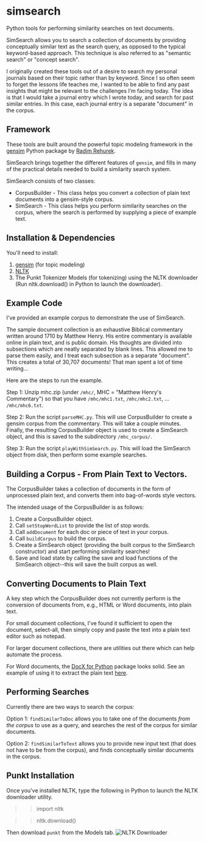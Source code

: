 simsearch
=========

Python tools for performing similarity searches on text documents.

SimSearch allows you to search a collection of documents by providing conceptually similar text as the search query, as opposed to the typical keyword-based approach. This technique is also referred to as "semantic search" or "concept search".

I originally created these tools out of a desire to search my personal journals based on their topic rather than by keyword. Since I so often seem to forget the lessons life teaches me, I wanted to be able to find any past insights that might be relevant to the challenges I’m facing today. The idea is that I would take a journal entry which I wrote today, and search for past similar entries. In this case, each journal entry is a separate "document" in the corpus.

## Framework
These tools are built around the powerful topic modeling framework in the [gensim](https://radimrehurek.com/gensim/) Python package by [Radim Rehurek](https://radimrehurek.com/).

SimSearch brings together the different features of `gensim`, and fills in many of the practical details needed to build a similarity search system. 

SimSearch consists of two classes:

* CorpusBuilder - This class helps you convert a collection of plain text documents into a gensim-style corpus. 
* SimSearch - This class helps you perform similarity searches on the corpus, where the search is performed by supplying a piece of example text. 

## Installation & Dependencies

You'll need to install:

1. [gensim](https://radimrehurek.com/gensim/install.html) (for topic modeling)
2. [NLTK](http://www.nltk.org/install.html)
3. The Punkt Tokenizer Models (for tokenizing) using the NLTK downloader (Run nltk.download() in Python to launch the downloader).

## Example Code

I've provided an example corpus to demonstrate the use of SimSearch. 

The sample document collection is an exhaustive Biblical commentary written around 1710 by Matthew Henry. His entire commentary is available online in plain text, and is public domain. His thoughts are divided into subsections which are neatly separated by blank lines. This allowed me to parse them easily, and I treat each subsection as a separate "document". This creates a total of 30,707 documents! That man spent a lot of time writing...

Here are the steps to run the example.

Step 1: Unzip mhc.zip (under `/mhc/`, MHC = "Matthew Henry's Commentary") so that you have `/mhc/mhc1.txt`, `/mhc/mhc2.txt`, ... `/mhc/mhc6.txt`.

Step 2: Run the script `parseMHC.py`. This will use CorpusBuilder to create a gensim corpus from the commentary. This will take a couple minutes. Finally, the resulting CorpusBuilder object is used to create a SimSearch object, and this is saved to the subdirectory `/mhc_corpus/`.

Step 3: Run the script `playWithSimSearch.py`. This will load the SimSearch object from disk, then perform some example searches.

## Building a Corpus - From Plain Text to Vectors.
The CorpusBuilder takes a collection of documents in the form of unprocessed plain text, and converts them into bag-of-words style vectors. 

The intended usage of the CorpusBuilder is as follows:

1. Create a CorpusBuilder object.
2. Call `setStopWordList` to provide the list of stop words.
3. Call `addDocument` for each doc or piece of text in your corpus.
4. Call `buildCorpus` to build the corpus.
5. Create a SimSearch object (providing the built corpus to the 
   SimSearch constructor) and start performing similarity searches!
6. Save and load state by calling the save and load functions of the
   SimSearch object--this will save the built corpus as well.

## Converting Documents to Plain Text
A key step which the CorpusBuilder does not currently perform is the conversion of documents from, e.g., HTML or Word documents, into plain text.

For small document collections, I've found it sufficient to open the document, select-all, then simply copy and paste the text into a plain text editor such as notepad.

For larger document collections, there are utilities out there which can help automate the process.

For Word documents, the [DocX for Python](https://python-docx.readthedocs.io/en/latest/) package looks solid. See an example of using it to extract the plain text [here](http://stackoverflow.com/questions/42482/best-way-to-extract-text-from-a-word-doc-without-using-com-automation).
   
## Performing Searches
Currently there are two ways to search the corpus:

Option 1: `findSimilarToDoc` allows you to take one of the documents _from the corpus_ to use as a query, and searches the rest of the corpus for similar documents.

Option 2: `findSimilarToText` allows you to provide new input text (that does not have to be from the corpus), and finds conceptually similar documents in the corpus. 

## Punkt Installation
Once you've installed NLTK, type the following in Python to launch the NLTK downloader utility.

>> import nltk

>> nltk.download()

Then download `punkt` from the Models tab.
![NLTK Downloader](http://www.mccormickml.com/assets/nltk/nltk_downloader_punkt.png)


